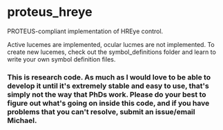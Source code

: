 # proteus_hreye
PROTEUS-compliant implementation of HREye control.

Active lucemes are implemented, ocular lucmes are not implemented. To create new lucemes, check out the symbol_definitions folder and learn to write your own symbol definition files. 

### This is research code. As much as I would love to be able to develop it until it's extremely stable and easy to use, that's simply not the way that PhDs work. Please do your best to figure out what's going on inside this code, and if you have problems that you can't resolve, submit an issue/email Michael.
